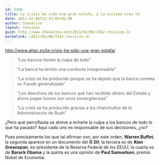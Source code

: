 ```yaml
---
id: 2350
title: La crisis ha sido una gran estafa, y la víctima eres tú
date: 2011-02-06T12:53:03+02:00
author: Chavalina
layout: revision
guid: http://www.chavalina.net/2011/02/06/2342-revision-3/
permalink: /2011/02/06/2342-revision-3/
---
```

http://www.attac.es/la-crisis-ha-sido-una-gran-estafa/

> “Los bancos tienen la culpa de todo”

> “La banca ha tenido una conducta irresponsable”

> “La crisis se ha producido porque se ha dejado que la banca cometa un fraude generalizado”

> “Los directivos de los bancos que han recibido dinero del Estado y ahora pagan bonos son unos sinvergüenzas”

> “La crisis se ha producido gracias a los chanchullos de la Administración de Bush”

¿Pero qué perroflauta se atreve a echarle la culpa a los bancos de todo lo que ha pasado? Aquí cada uno es responsable de sus decisiones, ¿no?

Pues precisamente los que tal afirman son, por este orden, **Warren Buffet**, la segunda aparece en un documento del **G 20**; la tercera es de **Alan Greenspan**, ex-presidente de la Reserva Federal de los EEUU; la cuarta es de **Barack Obama** y la quinta es una opinión de **Paul Samuelson**, premio Nobel de Economía.